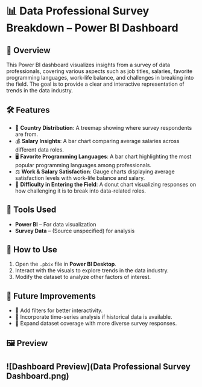 # 📊 Data Professional Survey Breakdown – Power BI Dashboard

## 📌 Overview
This Power BI dashboard visualizes insights from a survey of data professionals, covering various aspects such as job titles, salaries, favorite programming languages, work-life balance, and challenges in breaking into the field. The goal is to provide a clear and interactive representation of trends in the data industry.

## 🛠 Features
- 📍 **Country Distribution**: A treemap showing where survey respondents are from.
- 💰 **Salary Insights**: A bar chart comparing average salaries across different data roles.
- 🖥 **Favorite Programming Languages**: A bar chart highlighting the most popular programming languages among professionals.
- ⚖ **Work & Salary Satisfaction**: Gauge charts displaying average satisfaction levels with work-life balance and salary.
- 🎯 **Difficulty in Entering the Field**: A donut chart visualizing responses on how challenging it is to break into data-related roles.

## 🔧 Tools Used
- **Power BI** – For data visualization
- **Survey Data** – (Source unspecified) for analysis

## 📂 How to Use
1. Open the `.pbix` file in **Power BI Desktop**.
2. Interact with the visuals to explore trends in the data industry.
3. Modify the dataset to analyze other factors of interest.

## 🚀 Future Improvements
- 🔹 Add filters for better interactivity.
- 🔹 Incorporate time-series analysis if historical data is available.
- 🔹 Expand dataset coverage with more diverse survey responses.

## 🖼 Preview
![Dashboard Preview](Data Professional Survey Dashboard.png)  
---
